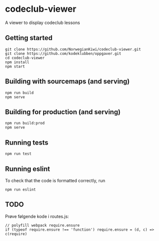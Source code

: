 # codeclub-viewer
A viewer to display codeclub lessons

## Getting started
```
git clone https://github.com/NorwegianKiwi/codeclub-viewer.git
git clone https://github.com/kodeklubben/oppgaver.git
cd codeclub-viewer
npm install
npm start
```

## Building with sourcemaps (and serving)
```
npm run build
npm serve
```

## Building for production (and serving)
```
npm run build:prod
npm serve
```

## Running tests
```
npm run test
```

## Running eslint
To check that the code is formatted correctly, run
```
npm run eslint
```

## TODO
Prøve følgende kode i routes.js:
```
// polyfill webpack require.ensure
if (typeof require.ensure !== 'function') require.ensure = (d, c) => c(require)
```
